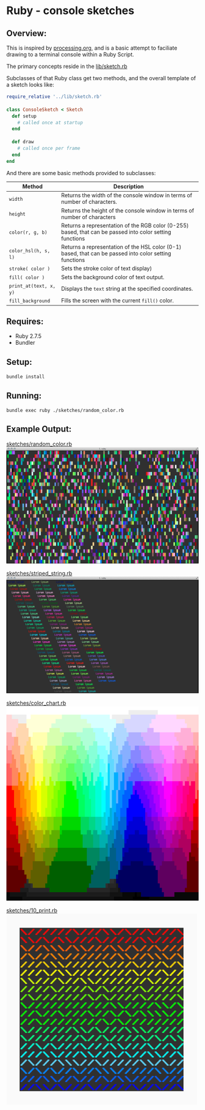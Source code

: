 # Ruby - console sketches

## Overview:
This is inspired by [processing.org](https://processing.org), and is a basic attempt to faciliate drawing to a terminal console within a Ruby Script.

The primary concepts reside in the [lib/sketch.rb](lib/sketch.rb)

Subclasses of that Ruby class get two methods, and the overall template of a sketch looks like:

```ruby
require_relative '../lib/sketch.rb'

class ConsoleSketch < Sketch
  def setup
    # called once at startup
  end

  def draw
  	# called once per frame  
  end
end
```

And there are some basic methods provided to subclasses:


| Method | Description |
|--------|-------------|
| `width`  | Returns the width of the console window in terms of number of characters.           |
| `height` | Returns the height of the console window in terms of number of characters           |
| `color(r, g, b)` | Returns a representation of the RGB color (0-255) based, that can be passed into color setting functions |
| `color_hsl(h, s, l)` | Returns a representation of the HSL color (0-1) based, that can be passed into color setting functions |
| `stroke( color )` | Sets the stroke color of text display) |
| `fill( color )` | Sets the background color of text output. |
| `print_at(text, x, y)` | Displays the `text` string at the specified coordinates. |
| `fill_background` | Fills the screen with the current `fill()` color. |



## Requires:

* Ruby 2.7.5 
* Bundler


## Setup:

```
bundle install
```

## Running:

```
bundle exec ruby ./sketches/random_color.rb
```

## Example Output:

[sketches/random_color.rb](sketches/random_color.rb)
![random-colors](sketches/random_color.png)

[sketches/striped_string.rb](sketches/striped_string.rb)
![striped_string](sketches/striped_string.png)

[sketches/color_chart.rb](sketches/color_chart.rb)
![color_chart](sketches/color_chart.png)

[sketches/10_print.rb](sketches/color_chart.rb)
![color_chart](sketches/10_print.png)
